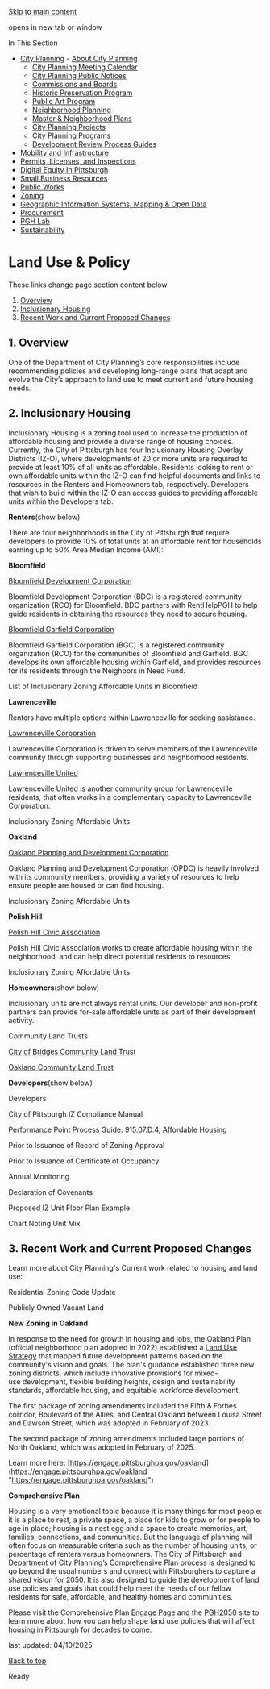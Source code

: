 [Skip to main content](https://www.pittsburghpa.gov/Business-Development/City-Planning/Housing-Initiatives-Resources/Land-Use-Policy#main-content)

opens in new tab or window

In This Section

- [City Planning](https://www.pittsburghpa.gov/Business-Development/City-Planning)  - [About City Planning](https://www.pittsburghpa.gov/Business-Development/City-Planning/About-DCP)
  - [City Planning Meeting Calendar](https://www.pittsburghpa.gov/Business-Development/City-Planning/City-Planning-Meetings)
  - [City Planning Public Notices](https://www.pittsburghpa.gov/Business-Development/City-Planning/Public-Notices)
  - [Commissions and Boards](https://www.pittsburghpa.gov/Business-Development/City-Planning/Commissions-and-Boards)
  - [Historic Preservation Program](https://www.pittsburghpa.gov/Business-Development/City-Planning/Historic-Preservation-Program)
  - [Public Art Program](https://www.pittsburghpa.gov/Business-Development/City-Planning/Public-Art)
  - [Neighborhood Planning](https://www.pittsburghpa.gov/Business-Development/City-Planning/Neighborhood-Planning)
  - [Master & Neighborhood Plans](https://www.pittsburghpa.gov/Business-Development/City-Planning/Master-Neighborhood-Plans)
  - [City Planning Projects](https://www.pittsburghpa.gov/Business-Development/City-Planning/Projects)
  - [City Planning Programs](https://www.pittsburghpa.gov/Business-Development/City-Planning/Planning-Programs)
  - [Development Review Process Guides](https://www.pittsburghpa.gov/Business-Development/City-Planning/Process-Guides)
- [Mobility and Infrastructure](https://www.pittsburghpa.gov/Business-Development/Mobility-and-Infrastructure)
- [Permits, Licenses, and Inspections](https://www.pittsburghpa.gov/Business-Development/Permits-Licenses-and-Inspections)
- [Digital Equity In Pittsburgh](https://www.pittsburghpa.gov/Business-Development/Digital-Equity-In-Pittsburgh)
- [Small Business Resources](https://www.pittsburghpa.gov/Business-Development/Small-Business-Resources)
- [Public Works](https://www.pittsburghpa.gov/Business-Development/Public-Works)
- [Zoning](https://www.pittsburghpa.gov/Business-Development/Zoning)
- [Geographic Information Systems, Mapping & Open Data](https://www.pittsburghpa.gov/Business-Development/Geographic-Information-Systems-Mapping-Open-Data)
- [Procurement](https://www.pittsburghpa.gov/Business-Development/Procurement)
- [PGH Lab](https://www.pittsburghpa.gov/Business-Development/PGH-Lab)
- [Sustainability](https://www.pittsburghpa.gov/Business-Development/Sustainability)

# Land Use & Policy

These links change page section content below

1. [Overview](https://www.pittsburghpa.gov/Business-Development/City-Planning/Housing-Initiatives-Resources/Land-Use-Policy#section-1 "Overview")
2. [Inclusionary Housing](https://www.pittsburghpa.gov/Business-Development/City-Planning/Housing-Initiatives-Resources/Land-Use-Policy#section-2 "Inclusionary Housing")
3. [Recent Work and Current Proposed Changes](https://www.pittsburghpa.gov/Business-Development/City-Planning/Housing-Initiatives-Resources/Land-Use-Policy#section-3 "Recent Work and Current Proposed Changes")

## 1\. Overview

One of the Department of City Planning’s core responsibilities include recommending policies and developing long-range plans that adapt and evolve the City’s approach to land use to meet current and future housing needs.

## 2\. Inclusionary Housing

Inclusionary Housing is a zoning tool used to increase the production of affordable housing and provide a diverse range of housing choices. Currently, the City of Pittsburgh has four Inclusionary Housing Overlay Districts (IZ-O), where developments of 20 or more units are required to provide at least 10% of all units as affordable. Residents looking to rent or own affordable units within the IZ-O can find helpful documents and links to resources in the Renters and Homeowners tab, respectively. Developers that wish to build within the IZ-O can access guides to providing affordable units within the Developers tab.

**Renters**(show below)

There are four neighborhoods in the City of Pittsburgh that require developers to provide 10% of total units at an affordable rent for households earning up to 50% Area Median Income (AMI):

**Bloomfield**

[Bloomfield Development Corporation](https://bloomfieldpgh.org/)

Bloomfield Development Corporation (BDC) is a registered community organization (RCO) for Bloomfield. BDC partners with RentHelpPGH to help guide residents in obtaining the resources they need to secure housing.

[Bloomfield Garfield Corporation](https://bloomfield-garfield.org/housing/)

Bloomfield Garfield Corporation (BGC) is a registered community organization (RCO) for the communities of Bloomfield and Garfield. BGC develops its own affordable housing within Garfield, and provides resources for its residents through the Neighbors in Need Fund.

List of Inclusionary Zoning Affordable Units in Bloomfield

**Lawrenceville**

Renters have multiple options within Lawrenceville for seeking assistance.

[Lawrenceville Corporation](https://lvpgh.com/)

Lawrenceville Corporation is driven to serve members of the Lawrenceville community through supporting businesses and neighborhood residents.

[Lawrenceville United](http://www.lunited.org/programs/resident-resources/)

Lawrenceville United is another community group for Lawrenceville residents, that often works in a complementary capacity to Lawrenceville Corporation.

Inclusionary Zoning Affordable Units

**Oakland**

[Oakland Planning and Development Corporation](https://www.opdc.org/student-renter-resources)

Oakland Planning and Development Corporation (OPDC) is heavily involved with its community members, providing a variety of resources to help ensure people are housed or can find housing.

Inclusionary Zoning Affordable Units

**Polish Hill**

[Polish Hill Civic Association](https://www.polishhillcivicassociation.org/)

Polish Hill Civic Association works to create affordable housing within the neighborhood, and can help direct potential residents to resources.

Inclusionary Zoning Affordable Units

**Homeowners**(show below)

Inclusionary units are not always rental units. Our developer and non-profit partners can provide for-sale affordable units as part of their development activity.

Community Land Trusts

[City of Bridges Community Land Trust](https://cityofbridgesclt.org/)

[Oakland Community Land Trust](https://www.opdc.org/clt)

**Developers**(show below)

Developers

City of Pittsburgh IZ Compliance Manual

Performance Point Process Guide: 915.07.D.4, Affordable Housing

Prior to Issuance of Record of Zoning Approval

Prior to Issuance of Certificate of Occupancy

Annual Monitoring

Declaration of Covenants

Proposed IZ Unit Floor Plan Example

Chart Noting Unit Mix

## 3\. Recent Work and Current Proposed Changes

Learn more about City Planning's Current work related to housing and land use:

Residential Zoning Code Update

Publicly Owned Vacant Land

**New Zoning in Oakland**

In response to the need for growth in housing and jobs, the Oakland Plan (official neighborhood plan adopted in 2022) established a [Land Use Strategy](https://engage.pittsburghpa.gov/oakland/strategy-land-use-strategy "https://engage.pittsburghpa.gov/oakland/strategy-land-use-strategy") that mapped future development patterns based on the community's vision and goals. The plan's guidance established three new zoning districts, which include innovative provisions for mixed-use development, flexible building heights, design and sustainability standards, affordable housing, and equitable workforce development.

The first package of zoning amendments included the Fifth & Forbes corridor, Boulevard of the Allies, and Central Oakland between Louisa Street and Dawson Street, which was adopted in February of 2023.

The second package of zoning amendments included large portions of North Oakland, which was adopted in February of 2025.

Learn more here: [https://engage.pittsburghpa.gov/oakland](https://engage.pittsburghpa.gov/oakland "https://engage.pittsburghpa.gov/oakland")

**Comprehensive Plan**

Housing is a very emotional topic because it is many things for most people: it is a place to rest, a private space, a place for kids to grow or for people to age in place; housing is a nest egg and a space to create memories, art, families, connections, and communities. But the language of planning will often focus on measurable criteria such as the number of housing units, or percentage of renters versus homeowners. The City of Pittsburgh and Department of City Planning’s [Comprehensive Plan process](https://www.pittsburghpa.gov/Business-Development/City-Planning/Neighborhood-Planning/Comprehensive-Planning-Process) is designed to go beyond the usual numbers and connect with Pittsburghers to capture a shared vision for 2050. It is also designed to guide the development of land use policies and goals that could help meet the needs of our fellow residents for safe, affordable, and healthy homes and communities.

Please visit the Comprehensive Plan [Engage Page](https://engage.pittsburghpa.gov/citywide-comprehensive-plan?_gl=1*1e7010h*_ga*NTI1MDQzOTUuMTc0NDg5ODEyNw..*_ga_6YKGFYBQNH*MTc0NTMyNzY0Ny40LjEuMTc0NTMyODUzMC4wLjAuMA..) and the [PGH2050](https://pgh2050.com/) site to learn more about how you can help shape land use policies that will affect housing in Pittsburgh for decades to come.

last updated: 04/10/2025

[Back to top](https://www.pittsburghpa.gov/Business-Development/City-Planning/Housing-Initiatives-Resources/Land-Use-Policy#body-top)

Ready
